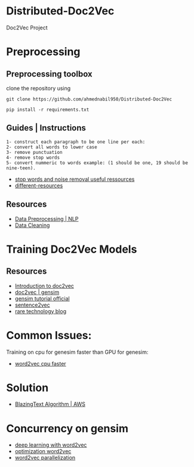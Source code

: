# Distributed-Doc2Vec
Doc2Vec Project

# Preprocessing

## Preprocessing toolbox
clone the repository using
```
git clone https://github.com/ahmednabil950/Distributed-Doc2Vec
```
```
pip install -r requirements.txt
```
## Guides | Instructions
```
1- construct each paragraph to be one line per each:
2- convert all words to lower case
3- remove punctuation
4- remove stop words
5- convert nummeric to words example: (1 should be one, 19 should be nine-teen).
```
* [stop words and noise removal useful ressources](https://www.analyticsvidhya.com/blog/2017/01/ultimate-guide-to-understand-implement-natural-language-processing-codes-in-python/)
* [different-resources](https://github.com/igorbrigadir/stopwords)



## Resources
* [Data Preprocessing | NLP](https://towardsdatascience.com/pre-processing-in-natural-language-machine-learning-898a84b8bd47)
* [Data Cleaning](https://towardsdatascience.com/basic-data-cleaning-engineering-session-twitter-sentiment-data-95e5bd2869ec)

# Training Doc2Vec Models
## Resources
* [Introduction to doc2vec](https://medium.com/scaleabout/a-gentle-introduction-to-doc2vec-db3e8c0cce5e)
* [doc2vec | gensim](https://medium.com/@gofortargets/doc2vec-word2vec-in-gensim-c9321c780079)
* [gensim tutorial official](https://radimrehurek.com/gensim/models/doc2vec.html)
* [sentence2vec](https://towardsdatascience.com/another-twitter-sentiment-analysis-with-python-part-6-doc2vec-603f11832504)
* [rare technology blog](https://rare-technologies.com/doc2vec-tutorial/)

# Common Issues:
Training on cpu for genesim faster than GPU for genesim:
* [word2vec cpu faster](https://rare-technologies.com/gensim-word2vec-on-cpu-faster-than-word2veckeras-on-gpu-incubator-student-blog/)

# Solution
* [BlazingText Algorithm | AWS](https://aws.amazon.com/blogs/machine-learning/amazon-sagemaker-blazingtext-parallelizing-word2vec-on-multiple-cpus-or-gpus/)

# Concurrency on gensim
* [deep learning with word2vec](https://rare-technologies.com/deep-learning-with-word2vec-and-gensim/)
* [optimization word2vec](https://rare-technologies.com/word2vec-in-python-part-two-optimizing/)
* [word2vec parallelization](https://rare-technologies.com/parallelizing-word2vec-in-python/)
